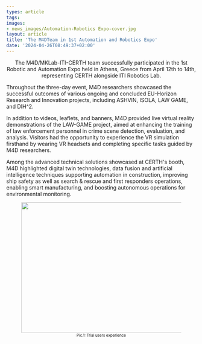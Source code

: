 ```yaml
---
types: article
tags:
images: 
- news_images/Automation-Robotics Expo-cover.jpg
layout: article
title: 'Τhe M4DTeam in 1st Automation and Robotics Expo'
date: '2024-04-26T08:49:37+02:00'
---
```


<p style="text-align: center;">
The M4D/MKLab-ITI-CERTH team successfully participated in the 1st Robotic and Automation Expo held in Athens, Greece from April 12th to 14th, representing CERTH alongside ITI Robotics Lab. 

Throughout the three-day event, M4D researchers showcased the successful outcomes of various ongoing and concluded EU-Horizon Research and Innovation projects, including ASHVIN, ISOLA, LAW GAME, and DIH^2. 

In addition to videos, leaflets, and banners, M4D provided live virtual reality demonstrations of the LAW-GAME project, aimed at enhancing the training of law enforcement personnel in crime scene detection, evaluation, and analysis. Visitors had the opportunity to experience the VR simulation firsthand by wearing VR headsets and completing specific tasks guided by M4D researchers. 

Among the advanced technical solutions showcased at CERTH's booth, M4D highlighted digital twin technologies, data fusion and artificial intelligence techniques supporting automation in construction, improving ship safety as well as search & rescue and first responders operations, enabling smart manufacturing, and boosting autonomous operations for environmental monitoring.
<figure>
<img class="wp-image-5785" src="/files/news_images/Automation-Robotics Expo-pic.JPG" alt="" width="617" height="346" /> <figcaption  style="font-size:10px; text-align: center;">Pic.1: Trial users experience</figcaption>
</figure>
</p>